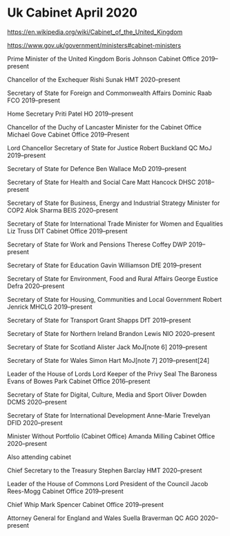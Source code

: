 # Uk Cabinet April 2020
https://en.wikipedia.org/wiki/Cabinet_of_the_United_Kingdom

https://www.gov.uk/government/ministers#cabinet-ministers


Prime Minister of the United Kingdom Boris Johnson	Cabinet Office	2019–present

Chancellor of the Exchequer	Rishi Sunak	HMT	2020–present

Secretary of State for Foreign and Commonwealth Affairs	Dominic Raab FCO	2019–present

Home Secretary	Priti Patel	HO	2019–present

Chancellor of the Duchy of Lancaster
Minister for the Cabinet Office	Michael Gove	Cabinet Office	2019–Present

Lord Chancellor
Secretary of State for Justice	Robert Buckland QC	MoJ	2019–present

Secretary of State for Defence	Ben Wallace	MoD	2019–present

Secretary of State for Health and Social Care	Matt Hancock	DHSC	2018–present

Secretary of State for Business, Energy and Industrial Strategy
Minister for COP2	Alok Sharma	BEIS	2020–present

Secretary of State for International Trade
Minister for Women and Equalities	Liz Truss	DIT Cabinet Office	2019–present

Secretary of State for Work and Pensions	Therese Coffey	DWP	2019–present

Secretary of State for Education	Gavin Williamson	DfE	2019–present

Secretary of State for Environment, Food and Rural Affairs	George Eustice	Defra	2020–present

Secretary of State for Housing, Communities and Local Government	Robert Jenrick	MHCLG	2019–present

Secretary of State for Transport	Grant Shapps	DfT	2019–present

Secretary of State for Northern Ireland	Brandon Lewis	NIO	2020–present

Secretary of State for Scotland	Alister Jack	MoJ[note 6]	2019–present

Secretary of State for Wales	Simon Hart	MoJ[note 7]	2019–present[24]

Leader of the House of Lords
Lord Keeper of the Privy Seal	The Baroness Evans of Bowes Park	Cabinet Office	2016–present

Secretary of State for Digital, Culture, Media and Sport	Oliver Dowden	DCMS	2020–present

Secretary of State for International Development	Anne-Marie Trevelyan	DFID	2020–present

Minister Without Portfolio (Cabinet Office)	Amanda Milling	Cabinet Office	2020–present

Also attending cabinet

Chief Secretary to the Treasury	Stephen Barclay	HMT	2020–present

Leader of the House of Commons
Lord President of the Council	Jacob Rees-Mogg	Cabinet Office	2019–present

Chief Whip	Mark Spencer	Cabinet Office	2019–present

Attorney General for England and Wales	Suella Braverman QC	AGO	2020–present